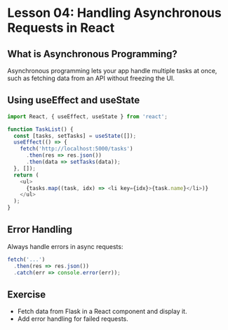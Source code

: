 # Lesson 04: Handling Asynchronous Requests in React

## What is Asynchronous Programming?
Asynchronous programming lets your app handle multiple tasks at once, such as fetching data from an API without freezing the UI.

## Using useEffect and useState
```javascript
import React, { useEffect, useState } from 'react';

function TaskList() {
  const [tasks, setTasks] = useState([]);
  useEffect(() => {
    fetch('http://localhost:5000/tasks')
      .then(res => res.json())
      .then(data => setTasks(data));
  }, []);
  return (
    <ul>
      {tasks.map((task, idx) => <li key={idx}>{task.name}</li>)}
    </ul>
  );
}
```

## Error Handling
Always handle errors in async requests:
```javascript
fetch('...')
  .then(res => res.json())
  .catch(err => console.error(err));
```

## Exercise
- Fetch data from Flask in a React component and display it.
- Add error handling for failed requests.
